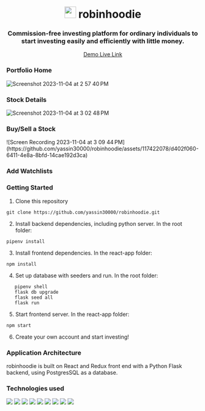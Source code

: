 
<h1 align='center'> <img height="30" src='https://github.com/yassin30000/robinhoodie/assets/117422078/f89e499d-7e70-45b8-a5ef-799c08f7f231' />  robinhoodie</h1>

<h3 align='center'>Commission-free investing platform for ordinary individuals to start investing easily and efficiently with little money.</h3>

<div align='center'> <a href='https://robinhoodie-9jff.onrender.com'>Demo Live Link</a> </div>

<h3>Portfolio Home</h3>

![Screenshot 2023-11-04 at 2 57 40 PM](https://github.com/yassin30000/robinhoodie/assets/117422078/132561f7-79a6-4821-bc7c-7c9497278c2b)


<h3>Stock Details</h3>

![Screenshot 2023-11-04 at 3 02 48 PM](https://github.com/yassin30000/robinhoodie/assets/117422078/93afdb95-ddf1-4bdb-a9b0-167fe6aed6eb)

<h3>Buy/Sell a Stock</h3>
![Screen Recording 2023-11-04 at 3 09 44 PM](https://github.com/yassin30000/robinhoodie/assets/117422078/d402f060-6411-4e8a-8bfd-14cae192d3ca)


<h3>Add Watchlists</h3>

### Getting Started

1. Clone this repository

```
git clone https://github.com/yassin30000/robinhoodie.git
```
   
2. Install backend dependencies, including python server. In the root folder:

```
pipenv install
```

3. Install frontend dependencies. In the react-app folder:

```
npm install
```

4.  Set up database with seeders and run. In the root folder:

```
   pipenv shell
   flask db upgrade
   flask seed all
   flask run

```
5. Start frontend server. In the react-app folder:
```
npm start
```

6. Create your own account and start investing!

### Application Architecture

robinhoodie is built on React and Redux front end with a Python Flask backend, using PostgresSQL as a database. 

### Technologies used
<div>
   <img src='https://img.shields.io/badge/JavaScript-323330?style=for-the-badge&logo=javascript&logoColor=F7DF1E' />
   <img src='https://img.shields.io/badge/Python-FFD43B?style=for-the-badge&logo=python&logoColor=blue' />
   <img src='https://img.shields.io/badge/Flask-000000?style=for-the-badge&logo=flask&logoColor=white' />
   <img src='https://img.shields.io/badge/React-20232A?style=for-the-badge&logo=react&logoColor=61DAFB' />
   <img src='https://img.shields.io/badge/React_Router-CA4245?style=for-the-badge&logo=react-router&logoColor=white' />
   <img src='https://img.shields.io/badge/Redux-593D88?style=for-the-badge&logo=redux&logoColor=white' />
   <img src='https://img.shields.io/badge/Sqlite-003B57?style=for-the-badge&logo=sqlite&logoColor=white' />
   <img src='https://img.shields.io/badge/PostgreSQL-316192?style=for-the-badge&logo=postgresql&logoColor=white' />
   <img src='https://img.shields.io/badge/Chart%20js-FF6384?style=for-the-badge&logo=chartdotjs&logoColor=white' />
</div>


